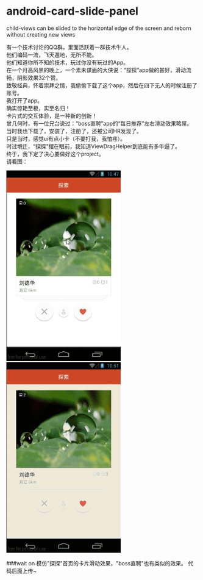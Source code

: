 # android-card-slide-panel
child-views can be slided to the horizontal edge of the screen and reborn without creating new views

有一个技术讨论的QQ群，里面活跃着一群技术牛人。<br>
他们编码一流，飞天遁地，无所不能。<br>
他们知道你所不知的技术，玩过你没有玩过的App。<br>
在一个月高风黑的晚上，一个素未谋面的大侠说：“探探”app做的甚好，滑动流畅，阴影效果32个赞。<br>
致敬经典，怀着崇拜之情，我偷偷下载了这个app，然后在四下无人的时候注册了账号。<br>
我打开了app。<br>
确实惊艳至极，实至名归！<br>
卡片式的交互体验，是一种新的创新！<br>
曾几何时，有一位兄台说过：“boss直聘”app的“每日推荐”左右滑动效果略屌。<br>
当时我也下载了，安装了，注册了，还被公司HR发现了。<br>
只是当时，感觉ui有点小卡（不要打我，我怕疼）。<br>
时过境迁，“探探”摆在眼前，我知道ViewDragHelper到底能有多牛逼了。<br>
终于，我下定了决心要做好这个project。<br>
请看图：<br>
<td>
	 <img src="capture01.gif" width="300" height="500" />
	 <img src="capture03.gif" width="300" height="500" />
</td>

###wait on
模仿"探探"首页的卡片滑动效果，"boss直聘"也有类似的效果。
代码后面上传~
